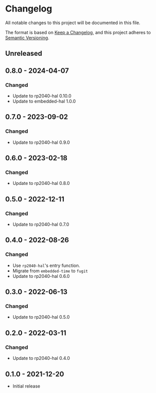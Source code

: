 # Changelog

All notable changes to this project will be documented in this file.

The format is based on [Keep a Changelog](https://keepachangelog.com/en/1.0.0/),
and this project adheres to [Semantic Versioning](https://semver.org/spec/v2.0.0.html).

## Unreleased

## 0.8.0 - 2024-04-07

### Changed

- Update to rp2040-hal 0.10.0
- Update to embedded-hal 1.0.0

## 0.7.0 - 2023-09-02

### Changed

- Update to rp2040-hal 0.9.0

## 0.6.0 - 2023-02-18

### Changed

- Update to rp2040-hal 0.8.0

## 0.5.0 - 2022-12-11

### Changed

- Update to rp2040-hal 0.7.0

## 0.4.0 - 2022-08-26

### Changed

- Use `rp2040-hal`'s entry function.
- Migrate from `embedded-time` to `fugit`
- Update to rp2040-hal 0.6.0

## 0.3.0 - 2022-06-13

### Changed

- Update to rp2040-hal 0.5.0

## 0.2.0 - 2022-03-11

### Changed

- Update to rp2040-hal 0.4.0

## 0.1.0 - 2021-12-20

- Initial release

